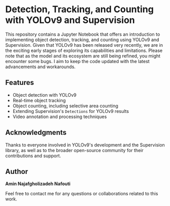 # Detection, Tracking, and Counting with YOLOv9 and Supervision

This repository contains a Jupyter Notebook that offers an introduction to implementing object detection, tracking, and counting using YOLOv9 and Supervision. Given that YOLOv9 has been released very recently, we are in the exciting early stages of exploring its capabilities and limitations. Please note that as the model and its ecosystem are still being refined, you might encounter some bugs. I aim to keep the code updated with the latest advancements and workarounds.

## Features

- Object detection with YOLOv9
- Real-time object tracking
- Object counting, including selective area counting
- Extending Supervision's `Detections` for YOLOv9 results
- Video annotation and processing techniques

## Acknowledgments

Thanks to everyone involved in YOLOv9's development and the Supervision library, as well as to the broader open-source community for their contributions and support.

## Author

**Amin Najafgholizadeh Nafouti**

Feel free to contact me for any questions or collaborations related to this work.